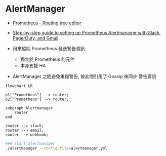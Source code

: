 # AlertManager

- [Prometheus - Routing tree editor](https://www.prometheus.io/webtools/alerting/routing-tree-editor/?_gl=1*17xkugl*_ga*MTk2MzAyMzI4My4xNzIwMDc1NjMx*_ga_80ZM8LGB96*MTcyMDc3NTg1NC4xNS4xLjE3MjA3Nzc0NzQuMC4wLjA.)
- [Step-by-step guide to setting up Prometheus Alertmanager with Slack, PagerDuty, and Gmail](https://grafana.com/blog/2020/02/25/step-by-step-guide-to-setting-up-prometheus-alertmanager-with-slack-pagerduty-and-gmail/)

- 用來協助 Prometheus 發送警告資訊
    - 獨立於 Prometheus 的元件
    - 本身支援 HA
- AlertManager 之間避免重複警告, 彼此間引用了 Gossip 來同步 警告資訊


```mermaid
flowchart LR

p1["Prometheus"] --> router;
p2["Prometheus"] --> router;

subgraph Alertmanager
    router
end

router --> slack;
router --> email;
router --> webhook;
```

```bash
### start alertmanager
./alertmanager --config.file=alertmanager.yml
```
